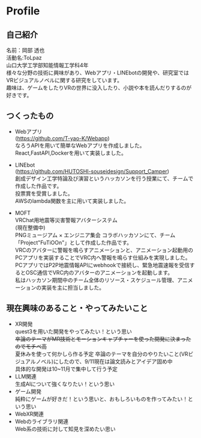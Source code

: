 # Profile
## 自己紹介
名前：岡部 透也  
活動名:ToLpaz  
山口大学工学部知能情報工学科4年  
様々な分野の技術に興味があり、Webアプリ・LINEbotの開発や、研究室ではVRビジュアルノベルに関する研究をしています。  
趣味は、ゲームをしたりVRの世界に没入したり、小説や本を読んだりするのが好きです。  

## つくったもの
* Webアプリ  
(https://github.com/T-yao-K/Webapp)  
なろうAPIを用いて簡単なWebアプリを作成しました。  
React,FastAPI,Dockerを用いて実装しました。  

* LINEbot  
  (https://github.com/HUTOSHI-souseidesign/Support_Camper)  
創成デザイン工学特論及び演習というハッカソンを行う授業にて、チームで作成した作品です。  
投票賞を受賞しました。  
AWSのlambda関数を主に用いて実装しました。

* MOFT  
VRChat用地震等災害警報アバターシステム  
(現在整備中)  
PNGミュージアム × エンジニア集会 コラボハッカソンにて、チーム「Project"FuTiOOn"」として作成した作品です。  
VRCのアバターに警報を鳴らすアニメーションと、アニメーション起動用のPCアプリを実装することでVRC内へ警報を鳴らす仕組みを実現しました。  
PCアプリではP2P地震情報APIにwebhookで接続し、緊急地震速報を受信するとOSC通信でVRC内のアバターのアニメーションを起動します。  
私はハッカソン期間中のチーム全体のリソース・スケジュール管理、アニメーションの実装を主に担当しました。  


## 現在興味のあること・やってみたいこと
* XR開発  
quest3を用いた開発をやってみたい！という思い   
~~卒論のテーマがMR技術とモーションキャプチャーを使った開発に決まったのでモチベ高~~  
夏休みを使って何かしら作る予定
卒論のテーマを自分のやりたいこと(VRビジュアルノベル)にしたので、9/11現在は論文読みとアイデア固め中  
具体的な開発は10~11月で集中して行う予定  
* LLM関連  
生成AIについて強くなりたい！という思い  
* ゲーム開発  
純粋にゲームが好きだ！という思いと、おもしろいものを作ってみたい！という思い
* WebXR関連
* Webのライブラリ関連  
Web系の技術に対して知見を深めたい思い

